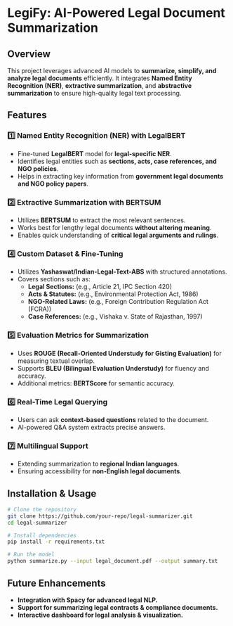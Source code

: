 # LegiFy: AI-Powered Legal Document Summarization

## Overview
This project leverages advanced AI models to **summarize, simplify, and analyze legal documents** efficiently. It integrates **Named Entity Recognition (NER)**, **extractive summarization**, and **abstractive summarization** to ensure high-quality legal text processing.

## Features

### 1️⃣ **Named Entity Recognition (NER) with LegalBERT**
- Fine-tuned **LegalBERT** model for **legal-specific NER**.
- Identifies legal entities such as **sections, acts, case references, and NGO policies**.
- Helps in extracting key information from **government legal documents and NGO policy papers**.

### 2️⃣ **Extractive Summarization with BERTSUM**
- Utilizes **BERTSUM** to extract the most relevant sentences.
- Works best for lengthy legal documents **without altering meaning**.
- Enables quick understanding of **critical legal arguments and rulings**.

### 4️⃣ **Custom Dataset & Fine-Tuning**
- Utilizes **Yashaswat/Indian-Legal-Text-ABS** with structured annotations.
- Covers sections such as:
  - **Legal Sections:** (e.g., Article 21, IPC Section 420)
  - **Acts & Statutes:** (e.g., Environmental Protection Act, 1986)
  - **NGO-Related Laws:** (e.g., Foreign Contribution Regulation Act (FCRA))
  - **Case References:** (e.g., Vishaka v. State of Rajasthan, 1997)

### 5️⃣ **Evaluation Metrics for Summarization**
- Uses **ROUGE (Recall-Oriented Understudy for Gisting Evaluation)** for measuring textual overlap.
- Supports **BLEU (Bilingual Evaluation Understudy)** for fluency and accuracy.
- Additional metrics: **BERTScore** for semantic accuracy.

### 6️⃣ **Real-Time Legal Querying**
- Users can ask **context-based questions** related to the document.
- AI-powered Q&A system extracts precise answers.

### 7️⃣ **Multilingual Support**
- Extending summarization to **regional Indian languages**.
- Ensuring accessibility for **non-English legal documents**.

## Installation & Usage
```bash
# Clone the repository
git clone https://github.com/your-repo/legal-summarizer.git
cd legal-summarizer

# Install dependencies
pip install -r requirements.txt

# Run the model
python summarize.py --input legal_document.pdf --output summary.txt
```

## Future Enhancements
- **Integration with Spacy for advanced legal NLP.**
- **Support for summarizing legal contracts & compliance documents.**
- **Interactive dashboard for legal analysis & visualization.**

